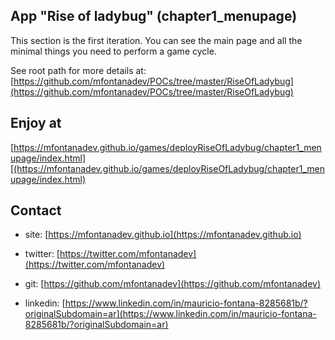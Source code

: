 
## App "Rise of ladybug" (chapter1_menupage)

This section is the first iteration. You can see the main page and all the minimal things you need to perform a game cycle. 

See root path for more details at:   [https://github.com/mfontanadev/POCs/tree/master/RiseOfLadybug](https://github.com/mfontanadev/POCs/tree/master/RiseOfLadybug)

## Enjoy at

[https://mfontanadev.github.io/games/deployRiseOfLadybug/chapter1_menupage/index.html][(https://mfontanadev.github.io/games/deployRiseOfLadybug/chapter1_menupage/index.html)

## Contact

* site: [https://mfontanadev.github.io](https://mfontanadev.github.io)

* twitter: [https://twitter.com/mfontanadev](https://twitter.com/mfontanadev)

* git: [https://github.com/mfontanadev](https://github.com/mfontanadev)

* linkedin: [https://www.linkedin.com/in/mauricio-fontana-8285681b/?originalSubdomain=ar](https://www.linkedin.com/in/mauricio-fontana-8285681b/?originalSubdomain=ar)


